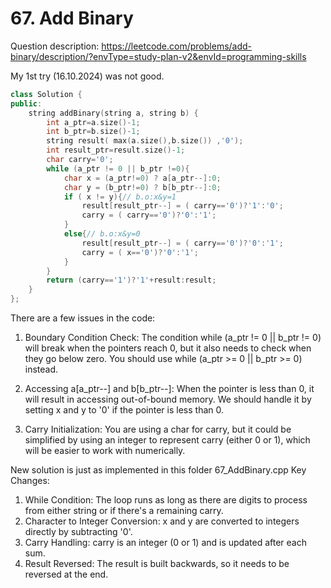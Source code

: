 # 67. Add Binary
Question description: https://leetcode.com/problems/add-binary/description/?envType=study-plan-v2&envId=programming-skills

My 1st try (16.10.2024) was not good.
```cpp
class Solution {
public:
    string addBinary(string a, string b) {
        int a_ptr=a.size()-1;
        int b_ptr=b.size()-1;
        string result( max(a.size(),b.size()) ,'0');
        int result_ptr=result.size()-1;
        char carry='0';
        while (a_ptr != 0 || b_ptr !=0){
            char x = (a_ptr!=0) ? a[a_ptr--]:0;
            char y = (b_ptr!=0) ? b[b_ptr--]:0;
            if ( x != y){// b.o:x&y=1
                result[result_ptr--] = ( carry=='0')?'1':'0';
                carry = ( carry=='0')?'0':'1';
            } 
            else{// b.o:x&y=0
                result[result_ptr--] = ( carry=='0')?'0':'1';
                carry = ( x=='0')?'0':'1';
            }
        }
        return (carry=='1')?'1'+result:result;
    }
};
```
There are a few issues in the code:
1. Boundary Condition Check: The condition while (a_ptr != 0 || b_ptr != 0) will break when the pointers reach 0, but it also needs to check when they go below zero. You should use while (a_ptr >= 0 || b_ptr >= 0) instead.

2. Accessing a[a_ptr--] and b[b_ptr--]: When the pointer is less than 0, it will result in accessing out-of-bound memory. We should handle it by setting x and y to '0' if the pointer is less than 0.

3. Carry Initialization: You are using a char for carry, but it could be simplified by using an integer to represent carry (either 0 or 1), which will be easier to work with numerically.

New solution is just as implemented in this folder 67_AddBinary.cpp
Key Changes:
1. While Condition: The loop runs as long as there are digits to process from either string or if there's a remaining carry.
2. Character to Integer Conversion: x and y are converted to integers directly by subtracting '0'.
3. Carry Handling: carry is an integer (0 or 1) and is updated after each sum.
4. Result Reversed: The result is built backwards, so it needs to be reversed at the end.